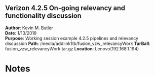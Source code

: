 ## Verizon 4.2.5 On-going relevancy and functionality discussion   
**Author**: Kevin M. Butler  
**Date**: 1/13/2019  
**Purpose**: Working session example 4.2.5 pipelines and relevancy discussion
**Path**: /media/addlink1tb/fusion_vzw_relevancyWork
**TarBall**: fusion_vzw_relevancyWork.tar.gz
**Location**: Lenovo(192.168.1.194)
  
  
# Notes  


